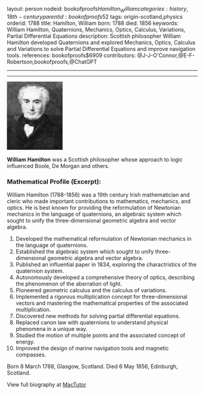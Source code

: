 layout: person
nodeid: bookofproofs$Hamilton_William
categories: history,18th-century
parentid: bookofproofs$52
tags: origin-scotland,physics
orderid: 1788
title: Hamilton, William
born: 1788
died: 1856
keywords: William Hamilton, Quaternions, Mechanics, Optics, Calculus, Variations, Partial Differential Equations
description: Scottish philosopher William Hamilton developed Quaternions and explored Mechanics, Optics, Calculus and Variations to solve Partial Differential Equations and improve navigation tools.
references: bookofproofs$6909
contributors: @J-J-O'Connor,@E-F-Robertson,bookofproofs,@ChatGPT

---



---

![Hamilton_William.jpg](https://github.com/bookofproofs/bookofproofs.github.io/blob/main/_sources/_assets/images/portraits/Hamilton_William.jpg?raw=true)

**William Hamilton** was a Scottish philosopher whose approach to logic influenced Boole, De Morgan and others.

### Mathematical Profile (Excerpt):
William Hamilton (1788-1856) was a 19th century Irish mathematician and cleric who made important contributions to mathematics, mechanics, and optics. He is best known for providing the reformulation of Newtonian mechanics in the language of quaternions, an algebraic system which sought to unify the three-dimensional geometric algebra and vector algebra.

1. Developed the mathematical reformulation of Newtonian mechanics in the language of quaternions.
2. Established the algebraic system which sought to unify three-dimensional geometric algebra and vector algebra.
3. Published an influential paper in 1834, exploring the charactristics of the quaternion system.
4. Autonomously developed a comprehensive theory of optics, describing the phenomenon of the aberration of light.
5. Pioneered geometric calculus and the calculus of variations.
6. Implemented a rigorous multiplication concept for three-dimensional vectors and mastering the mathematical properties of the associated multiplication.
7. Discovered new methods for solving partial differential equations.
8. Replaced canon law with quaternions to understand physical phenomena in a unique way.
9. Studied the motion of multiple points and the associated concept of energy.
10. Improved the design of marine navigation tools and magnetic compasses.

Born 8 March 1788, Glasgow, Scotland. Died 6 May 1856, Edinburgh, Scotland.

View full biography at [MacTutor](https://mathshistory.st-andrews.ac.uk/Biographies/Hamilton_William/)
